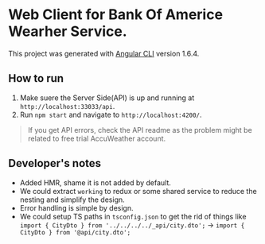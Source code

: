 # Web Client for Bank Of Americe Wearher Service.

This project was generated with [Angular CLI](https://github.com/angular/angular-cli) version 1.6.4.

## How to run

1. Make suere the Server Side(API) is up and running at `http://localhost:33033/api`.
2. Run `npm start` and  navigate to `http://localhost:4200/`.

> If you get API errors, check the API readme as the problem might be related to free trial AccuWeather account.

## Developer's notes

- Added HMR, shame it is not added by default.
- We could extract `working` to redux or some shared service to reduce the nesting and simplify the design.
- Error handling is simple by design.
- We could setup TS paths in `tsconfig.json` to get the rid of things like `import { CityDto } from '../../../../_api/city.dto';` -> `import { CityDto } from '@api/city.dto';`
